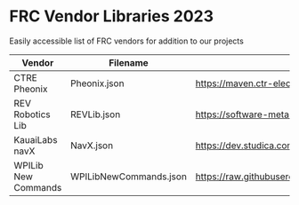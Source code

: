 # FRC Vendor Libraries 2023

Easily accessible list of FRC vendors for addition to our projects

| Vendor              | Filename               | URL                                                                                                     |
| ------------------- | ---------------------- | ------------------------------------------------------------------------------------------------------- | 
| CTRE Pheonix        | Pheonix.json           | https://maven.ctr-electronics.com/release/com/ctre/phoenix/Phoenix5-frc2023-latest.json                 | 
| REV Robotics Lib    | REVLib.json            | https://software-metadata.revrobotics.com/REVLib-2023.json                                              | https://codedocs.revrobotics.com/java/com/revrobotics/package-summary.html |
| KauaiLabs navX      | NavX.json              |     https://dev.studica.com/releases/2023/NavX.json                                                     | 
| WPILib New Commands | WPILibNewCommands.json | https://raw.githubusercontent.com/wpilibsuite/allwpilib/main/wpilibNewCommands/WPILibNewCommands.json   |
